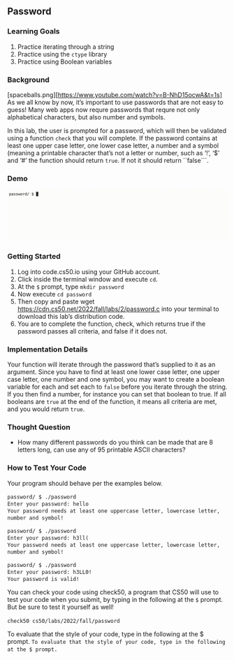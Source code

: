 
## Password 

### Learning Goals 
1. Practice iterating through a string
2. Practice using the ```ctype``` library
3. Practice using Boolean variables


### Background
[spaceballs.png][https://www.youtube.com/watch?v=B-NhD15ocwA&t=1s]
As we all know by now, it’s important to use passwords that are not easy to guess! Many web apps now requre passwords that requre not only alphabetical characters, but also number and symbols.

In this lab, the user is prompted for a password, which will then be validated using a function ```check```
that you will complete. If the password contains at least one upper case letter, one lower case letter, 
a number and a symbol (meaning a printable character that’s not a letter or number, such as ‘!’, ‘$’ and ‘#’ 
the function should return ```true```. If not it should return ``false```.

### Demo 
<img src="passwordDemo.gif"> 

### Getting Started 
1. Log into code.cs50.io using your GitHub account.
2. Click inside the terminal window and execute ```cd```.
3. At the ```$``` prompt, type ```mkdir password```
4. Now execute ```cd password```
5. Then copy and paste wget https://cdn.cs50.net/2022/fall/labs/2/password.c into your terminal to download this lab’s distribution code.
6. You are to complete the function, check, which returns true if the password passes all criteria, and false if it does not.

### Implementation Details
Your function will iterate through the password that’s supplied to it as an argument. 
Since you have to find at least one lower case letter, one upper case letter, one 
number and one symbol, you may want to create a boolean variable for each and 
set each to ```false``` before you iterate through the string. If you then find a number, 
for instance you can set that boolean to true. If all booleans are ```true``` at the end of 
the function, it means all criteria are met, and you would return ```true```.

### Thought Question 
- How many different passwords do you think can be made that are 8 letters long, can use any of 95 printable ASCII characters?

### How to Test Your Code 
Your program should behave per the examples below. 

```
password/ $ ./password
Enter your password: hello
Your password needs at least one uppercase letter, lowercase letter, number and symbol!
```

```
password/ $ ./password
Enter your password: h3ll(
Your password needs at least one uppercase letter, lowercase letter, number and symbol!
```

```
password/ $ ./password
Enter your password: h3LL0!
Your password is valid!
```

You can check your code using check50, a program that CS50 will use to 
test your code when you submit, by typing in the following at the ```$``` prompt. 
But be sure to test it yourself as well!

```check50 cs50/labs/2022/fall/password```

To evaluate that the style of your code, type in the following at the $ prompt.
```To evaluate that the style of your code, type in the following at the $ prompt.```


